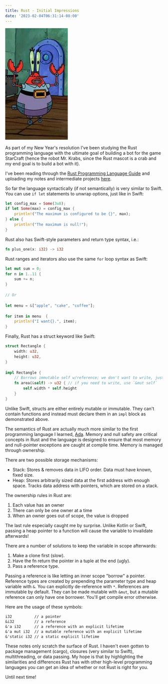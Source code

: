 ```yaml
---
title: Rust - Initial Impressions
date: '2023-02-04T06:31:14-08:00'
---
```

![Robot Crab](/assets/krabs.jpg)

As part of my New Year's resolution I've been studying the Rust programming language with the ultimate goal of building a bot for the game StarCraft (hence the robot Mr. Krabs, since the Rust mascot is a crab and my end goal is to build a bot with it).  

I've been reading through the [Rust Programming Language Guide](https://doc.rust-lang.org/book/title-page.html) and uploading my notes and intermediate projects [here](https://github.com/jamesjmtaylor/rust).

So far the language syntactically (if not semantically) is very similar to Swift.  You can use `if let` statements to unwrap options, just like in Swift:

```rust
let config_max = Some(3u8);
if let Some(max) = config_max {
    println!("The maximum is configured to be {}", max);
} else {
    println!("The maximum is null!");
}
```

Rust also has Swift-style parameters and return type syntax, i.e.:

```rust
fn plus_one(x: i32) -> i32
```

Rust ranges and iterators also use the same `for` loop syntax as Swift:

```rust
let mut sum = 0;
for n in 1..11 {
    sum += n;
}

// Or

let menu = &["apple", "cake", "coffee"];

for item in menu  {
    println!("I want{}.", item);
}
```

Finally, Rust has a struct keyword like Swift:

```rust
struct Rectangle {
    width: u32,
    height: u32,
}

impl Rectangle {
    // Borrows immutable self w/reference; we don't want to write, just read.
    fn area(&self) -> u32 { // if you need to write, use `&mut self`
        self.width * self.height
    }
}
```

Unlike Swift, structs are either entirely mutable or immutable.  They can't contain functions and instead must declare them in an `impl` block as demonstrated above.

The semantics of Rust are actually much more similar to the first programming language I learned, [Ada](https://en.wikipedia.org/wiki/Ada_(programming_language)). Memory and null safety are critical concepts in Rust and the language is designed to ensure that most memory and null-pointer exceptions are caught at compile time. Memory is managed through ownership. 

There are two possible storage mechanisms:


* Stack: Stores & removes data in LIFO order. Data must have known, fixed size.
* Heap: Stores arbitrarily sized data at the first address with enough space. Tracks data address with pointers, which are stored on a stack.

The ownership rules in Rust are:

1. Each value has an owner
2. There can only be one owner at a time
3. When an owner goes out of scope, the value is dropped

The last rule especially caught me by surprise. Unlike Kotlin or Swift, passing a heap pointer to a function will cause the variable to invalidate afterwards! 

There are a number of solutions to keep the variable in scope afterwards:


1. Make a clone first (slow).
2. Have the fn return the pointer in a tuple at the end (ugly).
3. Pass a reference type.

Passing a reference is like letting an inner scope "borrow" a pointer. Reference types are created by prepending the parameter type and heap variable with `&`. You can explicitly de-reference with `*`. References are immutable by default. They can be made mutable with `&mut`, but a mutable reference can only have one borrower.  You'll get compile error otherwise. 

Here are the usage of these symbols:

```
i32          // a pointer
&i32         // a reference
&'a i32      // a reference with an explicit lifetime
&'a mut i32  // a mutable reference with an explicit lifetime
&'static i32 // a static explicit lifetime
```

These notes only scratch the surface of Rust. I haven't even gotten to package management (cargo), closures (very similar to Swift), multithreading, or data passing.  My hope is that by highlighting the similarities and differences Rust has with other high-level programming languages you can get an idea of whether or not Rust is right for you.  

Until next time!
